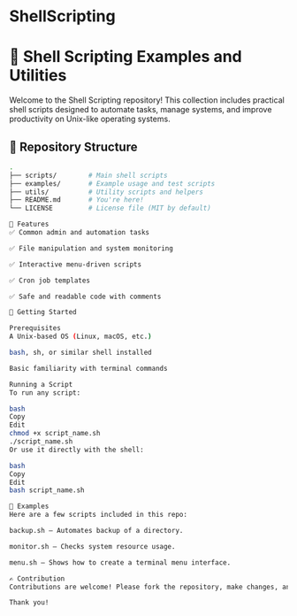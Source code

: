 # ShellScripting

# 🐚 Shell Scripting Examples and Utilities

Welcome to the Shell Scripting repository! This collection includes practical shell scripts designed to automate tasks, manage systems, and improve productivity on Unix-like operating systems.

## 📁 Repository Structure

```bash
.
├── scripts/        # Main shell scripts
├── examples/       # Example usage and test scripts
├── utils/          # Utility scripts and helpers
├── README.md       # You're here!
└── LICENSE         # License file (MIT by default)

🧰 Features
✅ Common admin and automation tasks

✅ File manipulation and system monitoring

✅ Interactive menu-driven scripts

✅ Cron job templates

✅ Safe and readable code with comments

🚀 Getting Started

Prerequisites
A Unix-based OS (Linux, macOS, etc.)

bash, sh, or similar shell installed

Basic familiarity with terminal commands

Running a Script
To run any script:

bash
Copy
Edit
chmod +x script_name.sh
./script_name.sh
Or use it directly with the shell:

bash
Copy
Edit
bash script_name.sh

🔧 Examples
Here are a few scripts included in this repo:

backup.sh – Automates backup of a directory.

monitor.sh – Checks system resource usage.

menu.sh – Shows how to create a terminal menu interface.

✍️ Contribution
Contributions are welcome! Please fork the repository, make changes, and submit a pull request. See CONTRIBUTING.md for more details.

Thank you!
